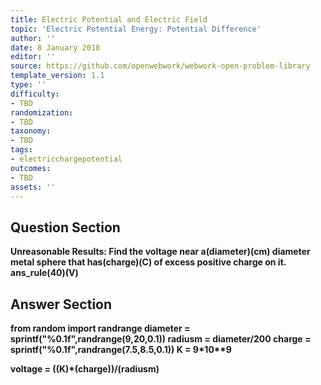 ```yaml
---
title: Electric Potential and Electric Field
topic: 'Electric Potential Energy: Potential Difference'
author: ''
date: 8 January 2018
editor: ''
source: https://github.com/openwebwork/webwork-open-problem-library
template_version: 1.1
type: ''
difficulty:
- TBD
randomization:
- TBD
taxonomy:
- TBD
tags:
- electricchargepotential
outcomes:
- TBD
assets: ''
---
```


## Question Section 

<b>
<b>Unreasonable Results:<b> Find the voltage near a(diameter)(cm) diameter metal sphere that has(charge)(C) of excess positive charge on it.
ans_rule(40)(V)



## Answer Section

from random import randrange
diameter = sprintf("%0.1f",randrange(9,20,0.1))
radiusm = diameter/200
charge = sprintf("%0.1f",randrange(7.5,8.5,0.1))
K = 9*10**9

voltage = ((K)*(charge))/(radiusm)
